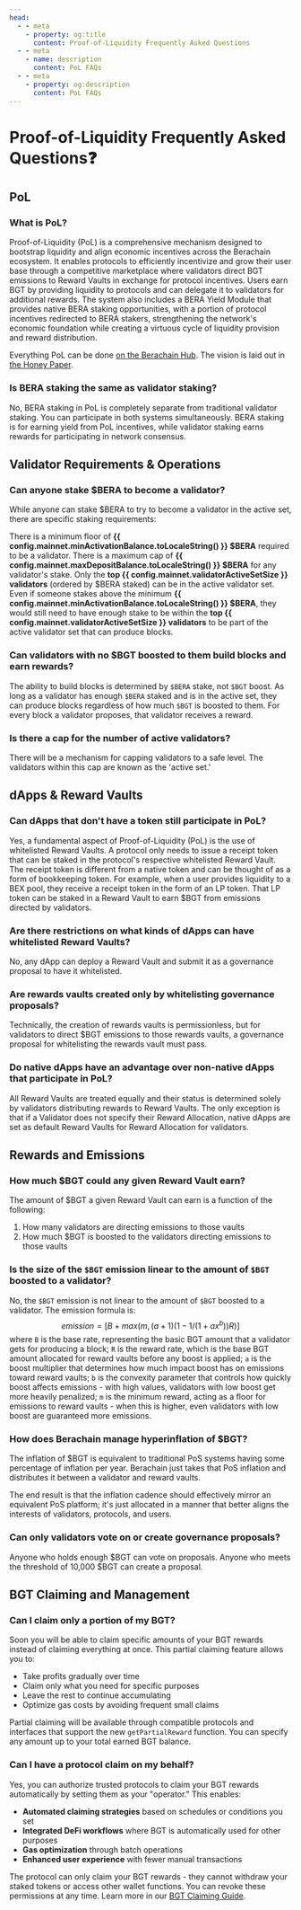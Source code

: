 ```yaml
---
head:
  - - meta
    - property: og:title
      content: Proof-of-Liquidity Frequently Asked Questions
  - - meta
    - name: description
      content: PoL FAQs
  - - meta
    - property: og:description
      content: PoL FAQs
---
```


<script setup>
    import config from '@berachain/config/constants.json';
</script>

# Proof-of-Liquidity Frequently Asked Questions❓

## PoL

### What is PoL?

Proof-of-Liquidity (PoL) is a comprehensive mechanism designed to bootstrap liquidity and align economic incentives across the Berachain ecosystem. It enables protocols to efficiently incentivize and grow their user base through a competitive marketplace where validators direct BGT emissions to Reward Vaults in exchange for protocol incentives. Users earn BGT by providing liquidity to protocols and can delegate it to validators for additional rewards. The system also includes a BERA Yield Module that provides native BERA staking opportunities, with a portion of protocol incentives redirected to BERA stakers, strengthening the network's economic foundation while creating a virtuous cycle of liquidity provision and reward distribution.

Everything PoL can be done [on the Berachain Hub](https://hub.berachain.com/stake/). The vision is laid out in [the Honey Paper](https://honeypaper.berachain.com).

### Is BERA staking the same as validator staking?

No, BERA staking in PoL is completely separate from traditional validator staking. You can participate in both systems simultaneously. BERA staking is for earning yield from PoL incentives, while validator staking earns rewards for participating in network consensus.

## Validator Requirements & Operations

### Can anyone stake $BERA to become a validator?

While anyone can stake $BERA to try to become a validator in the active set, there are specific staking requirements:

There is a minimum floor of **{{ config.mainnet.minActivationBalance.toLocaleString() }} $BERA** required to be a validator. There is a maximum cap of **{{ config.mainnet.maxDepositBalance.toLocaleString() }} $BERA** for any validator's stake. Only the **top {{ config.mainnet.validatorActiveSetSize }} validators** (ordered by $BERA staked) can be in the active validator set. Even if someone stakes above the minimum **{{ config.mainnet.minActivationBalance.toLocaleString() }} $BERA**, they would still need to have enough stake to be within the **top {{ config.mainnet.validatorActiveSetSize }} validators** to be part of the active validator set that can produce blocks.

### Can validators with no $BGT boosted to them build blocks and earn rewards?

The ability to build blocks is determined by `$BERA` stake, not `$BGT` boost. As long as a validator has enough `$BERA` staked and is in the active set, they can produce blocks regardless of how much `$BGT` is boosted to them. For every block a validator proposes, that validator receives a reward.

### Is there a cap for the number of active validators?

There will be a mechanism for capping validators to a safe level. The validators within this cap are known as the 'active set.'

## dApps & Reward Vaults

### Can dApps that don't have a token still participate in PoL?

Yes, a fundamental aspect of Proof-of-Liquidity (PoL) is the use of whitelisted Reward Vaults. A protocol only needs to issue a receipt token that can be staked in the protocol's respective whitelisted Reward Vault. The receipt token is different from a native token and can be thought of as a form of bookkeeping token. For example, when a user provides liquidity to a BEX pool, they receive a receipt token in the form of an LP token. That LP token can be staked in a Reward Vault to earn $BGT from emissions directed by validators.

### Are there restrictions on what kinds of dApps can have whitelisted Reward Vaults?

No, any dApp can deploy a Reward Vault and submit it as a governance proposal to have it whitelisted.

### Are rewards vaults created only by whitelisting governance proposals?

Technically, the creation of rewards vaults is permissionless, but for validators to direct $BGT emissions to those rewards vaults, a governance proposal for whitelisting the rewards vault must pass.

### Do native dApps have an advantage over non-native dApps that participate in PoL?

All Reward Vaults are treated equally and their status is determined solely by validators distributing rewards to Reward Vaults. The only exception is that if a Validator does not specify their Reward Allocation, native dApps are set as default Reward Vaults for Reward Allocation for validators.

## Rewards and Emissions

### How much $BGT could any given Reward Vault earn?

The amount of $BGT a given Reward Vault can earn is a function of the following:

1. How many validators are directing emissions to those vaults
2. How much $BGT is boosted to the validators directing emissions to those vaults

### Is the size of the `$BGT` emission linear to the amount of `$BGT` boosted to a validator?

No, the `$BGT` emission is not linear to the amount of `$BGT` boosted to a validator. The emission formula is:
$$emission = [B + max(m, (a+1)(1-1/(1+ax^b))R)]$$
where `B` is the base rate, representing the basic BGT amount that a validator gets for producing a block;
`R` is the reward rate, which is the base BGT amount allocated for reward vaults before any boost is applied;
`a` is the boost multiplier that determines how much impact boost has on emissions toward reward vaults;
`b` is the convexity parameter that controls how quickly boost affects emissions - with high values, validators with low boost get more heavily penalized;
`m` is the minimum reward, acting as a floor for emissions to reward vaults - when this is higher, even validators with low boost are guaranteed more emissions.

### How does Berachain manage hyperinflation of $BGT?

The inflation of $BGT is equivalent to traditional PoS systems having some percentage of inflation per year. Berachain just takes that PoS inflation and distributes it between a validator and reward vaults.

The end result is that the inflation cadence should effectively mirror an equivalent PoS platform; it's just allocated in a manner that better aligns the interests of validators, protocols, and users.

### Can only validators vote on or create governance proposals?

Anyone who holds enough $BGT can vote on proposals. Anyone who meets the threshold of 10,000 $BGT can create a proposal.

## BGT Claiming and Management

### Can I claim only a portion of my BGT?

Soon you will be able to claim specific amounts of your BGT rewards instead of claiming everything at once. This partial claiming feature allows you to:

- Take profits gradually over time
- Claim only what you need for specific purposes
- Leave the rest to continue accumulating
- Optimize gas costs by avoiding frequent small claims

Partial claiming will be available through compatible protocols and interfaces that support the new `getPartialReward` function. You can specify any amount up to your total earned BGT balance.

### Can I have a protocol claim on my behalf?

Yes, you can authorize trusted protocols to claim your BGT rewards automatically by setting them as your "operator." This enables:

- **Automated claiming strategies** based on schedules or conditions you set
- **Integrated DeFi workflows** where BGT is automatically used for other purposes
- **Gas optimization** through batch operations
- **Enhanced user experience** with fewer manual transactions

The protocol can only claim your BGT rewards - they cannot withdraw your staked tokens or access other wallet functions. You can revoke these permissions at any time. Learn more in our [BGT Claiming Guide](/learn/guides/claim-bgt#protocol-claiming).
